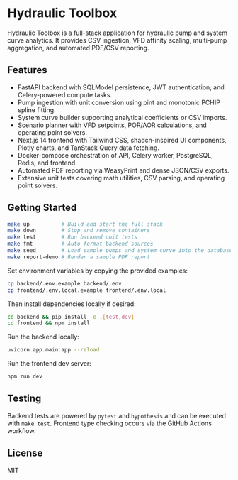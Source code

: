 # Hydraulic Toolbox

Hydraulic Toolbox is a full-stack application for hydraulic pump and system curve analytics. It provides CSV ingestion, VFD affinity scaling, multi-pump aggregation, and automated PDF/CSV reporting.

## Features

- FastAPI backend with SQLModel persistence, JWT authentication, and Celery-powered compute tasks.
- Pump ingestion with unit conversion using pint and monotonic PCHIP spline fitting.
- System curve builder supporting analytical coefficients or CSV imports.
- Scenario planner with VFD setpoints, POR/AOR calculations, and operating point solvers.
- Next.js 14 frontend with Tailwind CSS, shadcn-inspired UI components, Plotly charts, and TanStack Query data fetching.
- Docker-compose orchestration of API, Celery worker, PostgreSQL, Redis, and frontend.
- Automated PDF reporting via WeasyPrint and dense JSON/CSV exports.
- Extensive unit tests covering math utilities, CSV parsing, and operating point solvers.

## Getting Started

```bash
make up          # Build and start the full stack
make down        # Stop and remove containers
make test        # Run backend unit tests
make fmt         # Auto-format backend sources
make seed        # Load sample pumps and system curve into the database
make report-demo # Render a sample PDF report
```

Set environment variables by copying the provided examples:

```bash
cp backend/.env.example backend/.env
cp frontend/.env.local.example frontend/.env.local
```

Then install dependencies locally if desired:

```bash
cd backend && pip install -e .[test,dev]
cd frontend && npm install
```

Run the backend locally:

```bash
uvicorn app.main:app --reload
```

Run the frontend dev server:

```bash
npm run dev
```

## Testing

Backend tests are powered by `pytest` and `hypothesis` and can be executed with `make test`. Frontend type checking occurs via the GitHub Actions workflow.

## License

MIT
